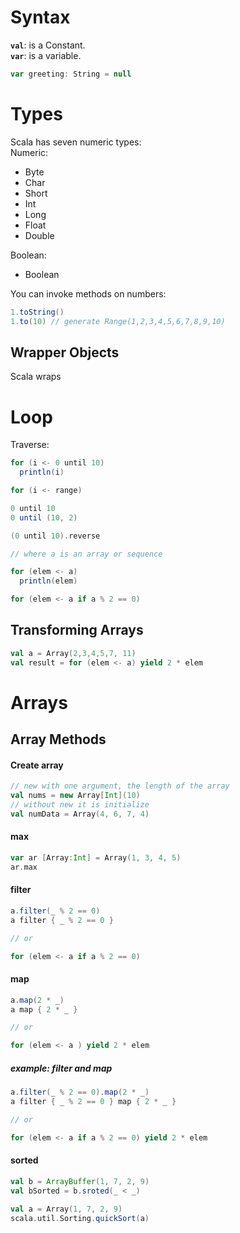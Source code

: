 # Syntax

**`val`**: is a Constant.  
**`var`**: is a variable.  
```scala
var greeting: String = null
```

# Types
Scala has seven numeric types:  
Numeric:  
* Byte
* Char
* Short
* Int
* Long
* Float
* Double

Boolean:
* Boolean

You can invoke methods on numbers:
```scala
1.toString() 
1.to(10) // generate Range(1,2,3,4,5,6,7,8,9,10)
```

## Wrapper Objects
Scala wraps 
# Loop

Traverse:
```scala
for (i <- 0 until 10)
  println(i)

for (i <- range)

0 until 10
0 until (10, 2)

(0 until 10).reverse

// where a is an array or sequence

for (elem <- a)
  println(elem)

for (elem <- a if a % 2 == 0)
```

## Transforming Arrays

```scala
val a = Array(2,3,4,5,7, 11)
val result = for (elem <- a) yield 2 * elem
```

# Arrays

## Array Methods

#### Create array

```scala
// new with one argument, the length of the array
val nums = new Array[Int](10)
// without new it is initialize
val numData = Array(4, 6, 7, 4)
```

#### max

```scala
var ar [Array:Int] = Array(1, 3, 4, 5)
ar.max
```

#### filter
```scala
a.filter(_ % 2 == 0)
a filter { _ % 2 == 0 }

// or 

for (elem <- a if a % 2 == 0)
```

#### map
```scala
a.map(2 * _)
a map { 2 * _ }

// or 

for (elem <- a ) yield 2 * elem
```


##### example: filter and map
```scala
a.filter(_ % 2 == 0).map(2 * _)
a filter { _ % 2 == 0 } map { 2 * _ }

// or 

for (elem <- a if a % 2 == 0) yield 2 * elem
```

#### sorted
```scala
val b = ArrayBuffer(1, 7, 2, 9)
val bSorted = b.sroted(_ < _)

val a = Array(1, 7, 2, 9)
scala.util.Sorting.quickSort(a)
```
